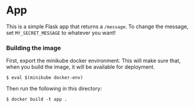# App

This is a simple Flask app that returns a `/message`. To change the message,
set `MY_SECRET_MESSAGE` to whatever you want!

### Building the image

First, export the minikube docker environment. This will make sure that, when
you build the image, it will be available for deployment.

```
$ eval $(minikube docker-env)
```

Then run the following in this directory:

```
$ docker build -t app .
```
